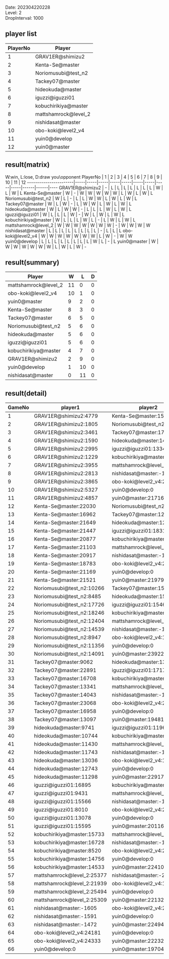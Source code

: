 Date: 202304220228  
Level: 2  
DropInterval: 1000  
## player list
PlayerNo  |  Player
----------|----------------------
1         |  GRAV1ER@shimizu2
2         |  Kenta-Se@master
3         |  Noriomusubi@test_n2
4         |  Tackey07@master
5         |  hideokuda@master
6         |  iguzzi@iguzzi01
7         |  kobuchirikiya@master
8         |  mattshamrock@level_2
9         |  nishidasat@master
10        |  obo-koki@level2_v4
11        |  yuin0@develop
12        |  yuin0@master
## result(matrix)
W:win, L:lose, D:draw
you\opponent PlayerNo  |  1  |  2  |  3  |  4  |  5  |  6  |  7  |  8  |  9  |  10  |  11  |  12
-----------------------|-----|-----|-----|-----|-----|-----|-----|-----|-----|------|------|----
GRAV1ER@shimizu2       |  -  |  L  |  L  |  L  |  L  |  L  |  L  |  L  |  W  |  L   |  W   |  L
Kenta-Se@master        |  W  |  -  |  W  |  W  |  W  |  W  |  W  |  L  |  W  |  L   |  W   |  L
Noriomusubi@test_n2    |  W  |  L  |  -  |  L  |  L  |  W  |  W  |  L  |  W  |  L   |  W   |  L
Tackey07@master        |  W  |  L  |  W  |  -  |  L  |  W  |  W  |  L  |  W  |  L   |  W   |  L
hideokuda@master       |  W  |  L  |  W  |  W  |  -  |  L  |  L  |  L  |  W  |  L   |  W   |  L
iguzzi@iguzzi01        |  W  |  L  |  L  |  L  |  W  |  -  |  W  |  L  |  W  |  L   |  W   |  L
kobuchirikiya@master   |  W  |  L  |  L  |  L  |  W  |  L  |  -  |  L  |  W  |  L   |  W   |  L
mattshamrock@level_2   |  W  |  W  |  W  |  W  |  W  |  W  |  W  |  -  |  W  |  W   |  W   |  W
nishidasat@master      |  L  |  L  |  L  |  L  |  L  |  L  |  L  |  L  |  -  |  L   |  L   |  L
obo-koki@level2_v4     |  W  |  W  |  W  |  W  |  W  |  W  |  W  |  L  |  W  |  -   |  W   |  W
yuin0@develop          |  L  |  L  |  L  |  L  |  L  |  L  |  L  |  L  |  W  |  L   |  -   |  L
yuin0@master           |  W  |  W  |  W  |  W  |  W  |  W  |  W  |  L  |  W  |  L   |  W   |  -
## result(summary)
Player                |  W   |  L   |  D
----------------------|------|------|---
mattshamrock@level_2  |  11  |  0   |  0
obo-koki@level2_v4    |  10  |  1   |  0
yuin0@master          |  9   |  2   |  0
Kenta-Se@master       |  8   |  3   |  0
Tackey07@master       |  6   |  5   |  0
Noriomusubi@test_n2   |  5   |  6   |  0
hideokuda@master      |  5   |  6   |  0
iguzzi@iguzzi01       |  5   |  6   |  0
kobuchirikiya@master  |  4   |  7   |  0
GRAV1ER@shimizu2      |  2   |  9   |  0
yuin0@develop         |  1   |  10  |  0
nishidasat@master     |  0   |  11  |  0
## result(detail)
GameNo  |  player1                     |  player2
--------|------------------------------|----------------------------
1       |  GRAV1ER@shimizu2:4779       |  Kenta-Se@master:15041
2       |  GRAV1ER@shimizu2:1805       |  Noriomusubi@test_n2:16737
3       |  GRAV1ER@shimizu2:3461       |  Tackey07@master:17537
4       |  GRAV1ER@shimizu2:1590       |  hideokuda@master:14566
5       |  GRAV1ER@shimizu2:2995       |  iguzzi@iguzzi01:13344
6       |  GRAV1ER@shimizu2:1229       |  kobuchirikiya@master:14070
7       |  GRAV1ER@shimizu2:3955       |  mattshamrock@level_2:25575
8       |  GRAV1ER@shimizu2:2813       |  nishidasat@master:-1980
9       |  GRAV1ER@shimizu2:3865       |  obo-koki@level2_v4:20737
10      |  GRAV1ER@shimizu2:5327       |  yuin0@develop:0
11      |  GRAV1ER@shimizu2:4857       |  yuin0@master:21716
12      |  Kenta-Se@master:22030       |  Noriomusubi@test_n2:15822
13      |  Kenta-Se@master:16962       |  Tackey07@master:12570
14      |  Kenta-Se@master:21649       |  hideokuda@master:12557
15      |  Kenta-Se@master:21447       |  iguzzi@iguzzi01:18314
16      |  Kenta-Se@master:20877       |  kobuchirikiya@master:16878
17      |  Kenta-Se@master:21103       |  mattshamrock@level_2:23360
18      |  Kenta-Se@master:20917       |  nishidasat@master:-1470
19      |  Kenta-Se@master:18783       |  obo-koki@level2_v4:22304
20      |  Kenta-Se@master:21169       |  yuin0@develop:0
21      |  Kenta-Se@master:21521       |  yuin0@master:21979
22      |  Noriomusubi@test_n2:10266   |  Tackey07@master:15298
23      |  Noriomusubi@test_n2:8485    |  hideokuda@master:15847
24      |  Noriomusubi@test_n2:17726   |  iguzzi@iguzzi01:15469
25      |  Noriomusubi@test_n2:18246   |  kobuchirikiya@master:17782
26      |  Noriomusubi@test_n2:12404   |  mattshamrock@level_2:25546
27      |  Noriomusubi@test_n2:14539   |  nishidasat@master:-1483
28      |  Noriomusubi@test_n2:8947    |  obo-koki@level2_v4:16416
29      |  Noriomusubi@test_n2:11356   |  yuin0@develop:0
30      |  Noriomusubi@test_n2:14091   |  yuin0@master:23922
31      |  Tackey07@master:9062        |  hideokuda@master:13269
32      |  Tackey07@master:22891       |  iguzzi@iguzzi01:17179
33      |  Tackey07@master:16708       |  kobuchirikiya@master:13488
34      |  Tackey07@master:13341       |  mattshamrock@level_2:23851
35      |  Tackey07@master:14043       |  nishidasat@master:-1446
36      |  Tackey07@master:23068       |  obo-koki@level2_v4:25151
37      |  Tackey07@master:16958       |  yuin0@develop:0
38      |  Tackey07@master:13097       |  yuin0@master:19481
39      |  hideokuda@master:9741       |  iguzzi@iguzzi01:11961
40      |  hideokuda@master:10744      |  kobuchirikiya@master:12793
41      |  hideokuda@master:11430      |  mattshamrock@level_2:24214
42      |  hideokuda@master:11743      |  nishidasat@master:-1619
43      |  hideokuda@master:13036      |  obo-koki@level2_v4:19747
44      |  hideokuda@master:12743      |  yuin0@develop:0
45      |  hideokuda@master:11298      |  yuin0@master:22917
46      |  iguzzi@iguzzi01:16895       |  kobuchirikiya@master:14626
47      |  iguzzi@iguzzi01:9431        |  mattshamrock@level_2:24627
48      |  iguzzi@iguzzi01:15566       |  nishidasat@master:-1456
49      |  iguzzi@iguzzi01:8010        |  obo-koki@level2_v4:20530
50      |  iguzzi@iguzzi01:13078       |  yuin0@develop:0
51      |  iguzzi@iguzzi01:15595       |  yuin0@master:20116
52      |  kobuchirikiya@master:15733  |  mattshamrock@level_2:25592
53      |  kobuchirikiya@master:16728  |  nishidasat@master:-1514
54      |  kobuchirikiya@master:8520   |  obo-koki@level2_v4:25085
55      |  kobuchirikiya@master:14756  |  yuin0@develop:0
56      |  kobuchirikiya@master:14533  |  yuin0@master:22410
57      |  mattshamrock@level_2:25377  |  nishidasat@master:-2116
58      |  mattshamrock@level_2:21939  |  obo-koki@level2_v4:19661
59      |  mattshamrock@level_2:25494  |  yuin0@develop:0
60      |  mattshamrock@level_2:25309  |  yuin0@master:22132
61      |  nishidasat@master:-1605     |  obo-koki@level2_v4:20321
62      |  nishidasat@master:-1591     |  yuin0@develop:0
63      |  nishidasat@master:-1472     |  yuin0@master:22494
64      |  obo-koki@level2_v4:24181    |  yuin0@develop:0
65      |  obo-koki@level2_v4:24333    |  yuin0@master:22232
66      |  yuin0@develop:0             |  yuin0@master:19704

